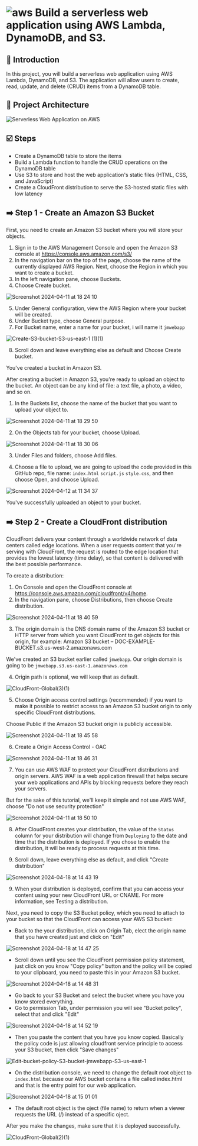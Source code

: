 # ![aws](https://github.com/julien-muke/Search-Engine-Website-using-AWS/assets/110755734/01cd6124-8014-4baa-a5fe-bd227844d263)     Build a serverless web application using AWS Lambda, DynamoDB, and S3.


## <a name="introduction">🤖 Introduction</a>

In this project, you will build a serverless web application using AWS Lambda, DynamoDB, and S3. The application will allow users to create, read, update, and delete (CRUD) items from a DynamoDB table.


## <a name="design">📐 Project Architecture</a>

![Serverless Web Application on AWS](https://github.com/julien-muke/Serverless-Web-Application-on-AWS/assets/110755734/9c7fefe7-014e-4648-a105-fc67b201d882)


## <a name="steps">☑️ Steps</a>

* Create a DynamoDB table to store the items
* Build a Lambda function to handle the CRUD operations on the DynamoDB table
* Use S3 to store and host the web application's static files (HTML, CSS, and JavaScript)
* Create a CloudFront distribution to serve the S3-hosted static files with low latency


## ➡️ Step 1 - Create an Amazon S3 Bucket

First, you need to create an Amazon S3 bucket where you will store your objects.

1. Sign in to the AWS Management Console and open the Amazon S3 console at https://console.aws.amazon.com/s3/
2. In the navigation bar on the top of the page, choose the name of the currently displayed AWS Region. Next, choose the Region in which you want to create a bucket. 
3. In the left navigation pane, choose Buckets.
4. Choose Create bucket.

![Screenshot 2024-04-11 at 18 24 10](https://github.com/julien-muke/Serverless-Web-Application-on-AWS/assets/110755734/d97d4214-bcb5-4d90-a4f6-cdc3410f095f)


5. Under General configuration, view the AWS Region where your bucket will be created.
6. Under Bucket type, choose General purpose.
7. For Bucket name, enter a name for your bucket, i will name it `jmwebapp`

![Create-S3-bucket-S3-us-east-1 (1)(1)](https://github.com/julien-muke/Serverless-Web-Application-on-AWS/assets/110755734/16d52182-f605-4c69-a885-153b3dfe8ce2)

8. Scroll down and leave everything else as default and Choose Create bucket.

You've created a bucket in Amazon S3. 

After creating a bucket in Amazon S3, you're ready to upload an object to the bucket. An object can be any kind of file: a text file, a photo, a video, and so on. 

1. In the Buckets list, choose the name of the bucket that you want to upload your object to.

![Screenshot 2024-04-11 at 18 29 50](https://github.com/julien-muke/Serverless-Web-Application-on-AWS/assets/110755734/c0ff0d6d-07bd-48d1-84cb-9df4fb391e4e)

2. On the Objects tab for your bucket, choose Upload.

![Screenshot 2024-04-11 at 18 30 06](https://github.com/julien-muke/Serverless-Web-Application-on-AWS/assets/110755734/a761de2e-4eab-446a-8343-67ae885539a0)


3. Under Files and folders, choose Add files.

4. Choose a file to upload, we are going to upload the code provided in this GitHub repo, file name: `index.html` `script.js` `style.css`, and then choose Open, and choose Upload.

![Screenshot 2024-04-12 at 11 34 37](https://github.com/julien-muke/Serverless-Web-Application-on-AWS/assets/110755734/30b21caa-5a6e-4f37-8e36-4a2e0333625e)


You've successfully uploaded an object to your bucket. 

## ➡️ Step 2 - Create a CloudFront distribution

CloudFront delivers your content through a worldwide network of data centers called edge locations. When a user requests content that you're serving with CloudFront, the request is routed to the edge location that provides the lowest latency (time delay), so that content is delivered with the best possible performance.

To create a distribution:

1. On Console and open the CloudFront console at https://console.aws.amazon.com/cloudfront/v4/home.
2. In the navigation pane, choose Distributions, then choose Create distribution.

![Screenshot 2024-04-11 at 18 40 59](https://github.com/julien-muke/Serverless-Web-Application-on-AWS/assets/110755734/60a5384f-1a8a-4621-b20a-954724e3a403)


3. The origin domain is the DNS domain name of the Amazon S3 bucket or HTTP server from which you want CloudFront to get objects for this origin, for example: Amazon S3 bucket – DOC-EXAMPLE-BUCKET.s3.us-west-2.amazonaws.com 

We've created an S3 bucket earlier called `jmwebapp`. Our origin domain is going to be `jmwebapp.s3.us-east-1.amazonaws.com`

4. Origin path is optional, we will keep that as default.

![CloudFront-Global(3)(1)](https://github.com/julien-muke/Serverless-Web-Application-on-AWS/assets/110755734/ba422e1c-33b1-4641-b3ca-22aa6a64444b)


5. Choose Origin access control settings (recommended) if you want to make it possible to restrict access to an Amazon S3 bucket origin to only specific CloudFront distributions.

Choose Public if the Amazon S3 bucket origin is publicly accessible.


![Screenshot 2024-04-11 at 18 45 58](https://github.com/julien-muke/Serverless-Web-Application-on-AWS/assets/110755734/2f9949af-03ab-41e9-ac9d-d0c3fc4f2126)

6. Create a Origin Access Control  - OAC

![Screenshot 2024-04-11 at 18 46 31](https://github.com/julien-muke/Serverless-Web-Application-on-AWS/assets/110755734/e3153d79-22f4-49bb-9c5e-9600c97cf73d)


7. You can use AWS WAF to protect your CloudFront distributions and origin servers. AWS WAF is a web application firewall that helps secure your web applications and APIs by blocking requests before they reach your servers.

But for the sake of this tutorial, we'll keep it simple and not use AWS WAF, choose "Do not use security protection"

![Screenshot 2024-04-11 at 18 50 10](https://github.com/julien-muke/Serverless-Web-Application-on-AWS/assets/110755734/77933474-9332-4eb3-bb2a-e17e394aac1d)

8. After CloudFront creates your distribution, the value of the `Status` column for your distribution will change from `Deploying` to the date and time that the distribution is deployed. If you chose to enable the distribution, it will be ready to process requests at this time. 

9.  Scroll down, leave everything else as default, and click "Create distribution"

![Screenshot 2024-04-18 at 14 43 19](https://github.com/julien-muke/Serverless-Web-Application-on-AWS/assets/110755734/b20eb5d0-30f9-42aa-a2da-f2e0005703a3)


9. When your distribution is deployed, confirm that you can access your content using your new CloudFront URL or CNAME. For more information, see Testing a distribution.


Next, you need to copy the S3 Bucket policy, which you need to attach to your bucket so that the CloudFront can access your AWS S3 bucket: 

* Back to the your distribution, click on Origin Tab, elect the origin name that you have created just and click on "Edit"

![Screenshot 2024-04-18 at 14 47 25](https://github.com/julien-muke/Serverless-Web-Application-on-AWS/assets/110755734/b495c7dd-06e3-46b5-b310-0c32ae7611cc)


* Scroll down until you see the CloudFront permission policy statement, just click on you know "Copy policy" button and the policy will be copied to your clipboard, you need to paste this in your Amazon S3 bucket.


![Screenshot 2024-04-18 at 14 48 31](https://github.com/julien-muke/Serverless-Web-Application-on-AWS/assets/110755734/5fc36379-96df-4b72-b36e-99900248802e)


* Go back to your S3 Bucket and select the bucket where you have you know stored everything.
* Go to permission Tab, under permission you will see "Bucket policy", select that and click "Edit"

![Screenshot 2024-04-18 at 14 52 19](https://github.com/julien-muke/Serverless-Web-Application-on-AWS/assets/110755734/b57ba7b0-c396-49f3-85df-777a923dd6fc)


* Then you paste the content that you have you know copied. Basically the policy code is just allowing cloudfront service principle to access your S3 bucket, then click "Save changes"


![Edit-bucket-policy-S3-bucket-jmwebapp-S3-us-east-1](https://github.com/julien-muke/Serverless-Web-Application-on-AWS/assets/110755734/16438cbf-e4b4-4a2c-b604-1ef95c41bc17)


* On the distribution console, we need to change the default root object to `index.html` because our AWS bucket contains a file called index.html and that is the entry point for our web application.

![Screenshot 2024-04-18 at 15 01 01](https://github.com/julien-muke/Serverless-Web-Application-on-AWS/assets/110755734/f12fee38-1ac4-4290-95d2-2cf72e653308)


* The default root object is the oject (file name) to return when a viewer requests the URL (/) instead of a specific oject.

After you make the changes, make sure that it is deployed successfully.

![CloudFront-Global(2)(1)](https://github.com/julien-muke/Serverless-Web-Application-on-AWS/assets/110755734/96423495-ca2e-4f2d-a4c0-b6d24bc00625)



